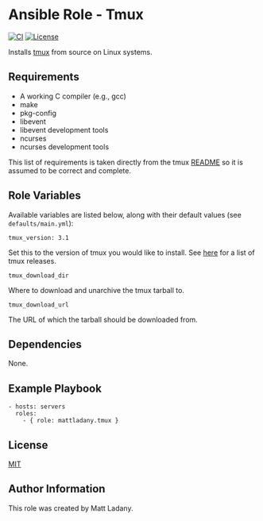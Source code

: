 # Ansible Role - Tmux

[![CI](https://github.com/geerlingguy/ansible-role-ntp/workflows/CI/badge.svg?event=push)](https://github.com/mattladany/ansible-role-tmux/actions?query=workflow%3ACI)
[![License](https://img.shields.io/badge/License-MIT-blue.svg)](https://raw.githubusercontent.com/mattladany/ansible-role-tmux/master/LICENSE)

Installs [tmux](https://github.com/tmux/tmux/wiki) from source on Linux systems.

## Requirements

- A working C compiler (e.g., gcc)
- make
- pkg-config
- libevent
- libevent development tools
- ncurses
- ncurses development tools

This list of requirements is taken directly from the tmux [README](https://raw.githubusercontent.com/tmux/tmux/master/README) so it is assumed to be correct and complete.

## Role Variables

Available variables are listed below, along with their default values (see ```defaults/main.yml```):

```tmux_version: 3.1```

Set this to the version of tmux you would like to install. See [here](https://github.com/tmux/tmux/releases) for a list of tmux releases.

```tmux_download_dir```

Where to download and unarchive the tmux tarball to.

```tmux_download_url```

The URL of which the tarball should be downloaded from.

## Dependencies

None.

## Example Playbook

```
- hosts: servers
  roles:
    - { role: mattladany.tmux }
 ```

## License

[MIT](https://raw.githubusercontent.com/mattladany/ansible-role-tmux/master/LICENSE)

## Author Information

This role was created by Matt Ladany.
